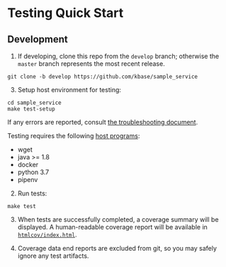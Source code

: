 # Testing Quick Start

## Development

1. If developing, clone this repo from the `develop` branch; otherwise the `master` branch represents the most recent release.

```text
git clone -b develop https://github.com/kbase/sample_service
```

3. Setup host environment for testing:

```shell
cd sample_service
make test-setup
```

If any errors are reported, consult [the troubleshooting document](./troubleshooting.md).

Testing requires the following [host programs](./dependencies.md):

- wget
- java >= 1.8 
- docker
- python 3.7
- pipenv

2. Run tests:

```shell
make test
```

3. When tests are successfully completed, a coverage summary will be displayed. A human-readable coverage report will be available in [`htmlcov/index.html`](../../htmlcov/index.html).


4. Coverage data end reports are excluded from git, so you may safely ignore any test artifacts.
